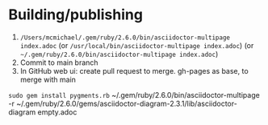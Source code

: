 # Building/publishing

1. `/Users/mcmichael/.gem/ruby/2.6.0/bin/asciidoctor-multipage index.adoc`
 (or `/usr/local/bin/asciidoctor-multipage index.adoc`)
 (or `~/.gem/ruby/2.6.0/bin/asciidoctor-multipage index.adoc`)
2. Commit to main branch
3. In GitHub web ui: create pull request to merge. gh-pages as base, to merge with main

 <!-- -o index.html -D /Users/mcmichael/Documents/timmcmichael.github.io/ -->
<!--
`-D` argument specifies output directory, which could just be a subfolder in gh-pages project -->


 `sudo gem install pygments.rb`
 ~/.gem/ruby/2.6.0/bin/asciidoctor-multipage -r ~/.gem/ruby/2.6.0/gems/asciidoctor-diagram-2.3.1/lib/asciidoctor-diagram empty.adoc